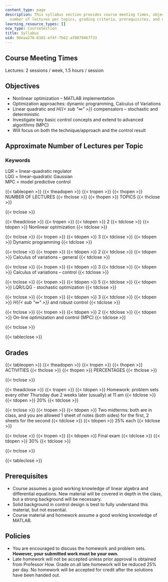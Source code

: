 ```yaml
---
content_type: page
description: This syllabus section provides course meeting times, objectives, approximate
  number of lectures per topics, grading criteria, prerequisites, and other polices.
learning_resource_types: []
ocw_type: CourseSection
title: Syllabus
uid: 90eaa276-6102-ef4f-7b62-af0879467f33
---
```


Course Meeting Times
--------------------

Lectures: 2 sessions / week, 1.5 hours / session

Objectives
----------

*   Nonlinear optimization – MATLAB implementation
*   Optimization approaches: dynamic programming, Calculus of Variations
*   Linear quadratic and _H{{< sub "∞" >}}_ compensators – stochastic and deterministic
*   Investigate key basic control concepts and extend to advanced algorithms (MPC)
*   Will focus on both the technique/approach and the control result

Approximate Number of Lectures per Topic
----------------------------------------

### Keywords

LQR = linear-quadratic regulator  
LQG = linear-quadratic Gaussian  
MPC = model predictive control

{{< tableopen >}}
{{< theadopen >}}
{{< tropen >}}
{{< thopen >}}
NUMBER OF LECTURES
{{< thclose >}}
{{< thopen >}}
TOPICS
{{< thclose >}}

{{< trclose >}}

{{< theadclose >}}
{{< tropen >}}
{{< tdopen >}}
2
{{< tdclose >}}
{{< tdopen >}}
Nonlinear optimization
{{< tdclose >}}

{{< trclose >}}
{{< tropen >}}
{{< tdopen >}}
3
{{< tdclose >}}
{{< tdopen >}}
Dynamic programming
{{< tdclose >}}

{{< trclose >}}
{{< tropen >}}
{{< tdopen >}}
2
{{< tdclose >}}
{{< tdopen >}}
Calculus of variations – general
{{< tdclose >}}

{{< trclose >}}
{{< tropen >}}
{{< tdopen >}}
3
{{< tdclose >}}
{{< tdopen >}}
Calculus of variations – control
{{< tdclose >}}

{{< trclose >}}
{{< tropen >}}
{{< tdopen >}}
5
{{< tdclose >}}
{{< tdopen >}}
LQR/LQG - stochastic optimization
{{< tdclose >}}

{{< trclose >}}
{{< tropen >}}
{{< tdopen >}}
3
{{< tdclose >}}
{{< tdopen >}}
_H{{< sub "∞" >}}_ and robust control
{{< tdclose >}}

{{< trclose >}}
{{< tropen >}}
{{< tdopen >}}
2
{{< tdclose >}}
{{< tdopen >}}
On-line optimization and control (MPC)
{{< tdclose >}}

{{< trclose >}}

{{< tableclose >}}

Grades
------

{{< tableopen >}}
{{< theadopen >}}
{{< tropen >}}
{{< thopen >}}
ACTIVITIES
{{< thclose >}}
{{< thopen >}}
PERCENTAGES
{{< thclose >}}

{{< trclose >}}

{{< theadclose >}}
{{< tropen >}}
{{< tdopen >}}
Homework: problem sets every other Thursday due 2 weeks later (usually) at 11 am
{{< tdclose >}}
{{< tdopen >}}
20%
{{< tdclose >}}

{{< trclose >}}
{{< tropen >}}
{{< tdopen >}}
Two midterms: both are in class, and you are allowed 1 sheet of notes (both sides) for the first, 2 sheets for the second
{{< tdclose >}}
{{< tdopen >}}
25% each
{{< tdclose >}}

{{< trclose >}}
{{< tropen >}}
{{< tdopen >}}
Final exam
{{< tdclose >}}
{{< tdopen >}}
30%
{{< tdclose >}}

{{< trclose >}}

{{< tableclose >}}

Prerequisites
-------------

*   Course assumes a good working knowledge of linear algebra and differential equations. New material will be covered in depth in the class, but a strong background will be necessary.
*   Solid background in control design is best to fully understand this material, but not essential.
*   Course material and homework assume a good working knowledge of MATLAB.

Policies
--------

*   You are encouraged to discuss the homework and problem sets. **However, your submitted work must be your own.**
*   Late homework will not be accepted unless prior approval is obtained from Professor How. Grade on all late homework will be reduced 25% per day. No homework will be accepted for credit after the solutions have been handed out.